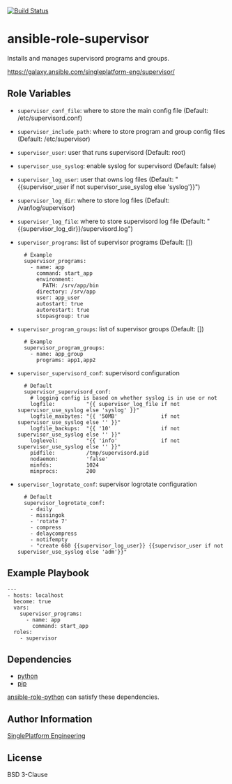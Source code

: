 [![Build Status](https://travis-ci.org/singleplatform-eng/ansible-role-supervisor.svg?branch=master)](https://travis-ci.org/singleplatform-eng/ansible-role-supervisor)

ansible-role-supervisor
=========

Installs and manages supervisord programs and groups.

https://galaxy.ansible.com/singleplatform-eng/supervisor/

Role Variables
--------------

- `supervisor_conf_file`: where to store the main config file (Default: /etc/supervisord.conf)

- `supervisor_include_path`: where to store program and group config files (Default: /etc/supervisor)

- `supervisor_user`: user that runs supervisord (Default: root)

- `supervisor_use_syslog`: enable syslog for supervisord (Default: false)

- `supervisor_log_user`: user that owns log files (Default: "{{supervisor_user if not supervisor_use_syslog else 'syslog'}}")

- `supervisor_log_dir`: where to store log files (Default: /var/log/supervisor)

- `supervisor_log_file`: where to store supervisord log file (Default: "{{supervisor_log_dir}}/supervisord.log")

- `supervisor_programs`: list of supervisor programs (Default: [])

        # Example
        supervisor_programs:
          - name: app
            command: start_app
            environment:
              PATH: /srv/app/bin
            directory: /srv/app
            user: app_user
            autostart: true
            autorestart: true
            stopasgroup: true

- `supervisor_program_groups`: list of supervisor groups (Default: [])

        # Example
        supervisor_program_groups:
          - name: app_group
            programs: app1,app2

- `supervisor_supervisord_conf`: supervisord configuration

        # Default
        supervisor_supervisord_conf:
          # logging config is based on whether syslog is in use or not
          logfile:          "{{ supervisor_log_file if not supervisor_use_syslog else 'syslog' }}"
          logfile_maxbytes: "{{ '50MB'              if not supervisor_use_syslog else '' }}"
          logfile_backups:  "{{ '10'                if not supervisor_use_syslog else '' }}"
          loglevel:         "{{ 'info'              if not supervisor_use_syslog else '' }}"
          pidfile:          /tmp/supervisord.pid
          nodaemon:         'false'
          minfds:           1024
          minprocs:         200

- `supervisor_logrotate_conf`: supervisor logrotate configuration

        # Default
        supervisor_logrotate_conf:
          - daily
          - missingok
          - 'rotate 7'
          - compress
          - delaycompress
          - notifempty
          - "create 660 {{supervisor_log_user}} {{supervisor_user if not supervisor_use_syslog else 'adm'}}"

Example Playbook
----------------

    ---
    - hosts: localhost
      become: true
      vars:
        supervisor_programs:
          - name: app
            command: start_app
      roles:
        - supervisor
  

Dependencies
------------------

- [python](https://www.python.org/downloads/)
- [pip](https://pip.pypa.io/en/stable/installing/)

[ansible-role-python](https://github.com/singleplatform-eng/ansible-role-python) can satisfy these dependencies.

Author Information
------------------

[SinglePlatform Engineering](http://engineering.singleplatform.com/)

License
-------

BSD 3-Clause
